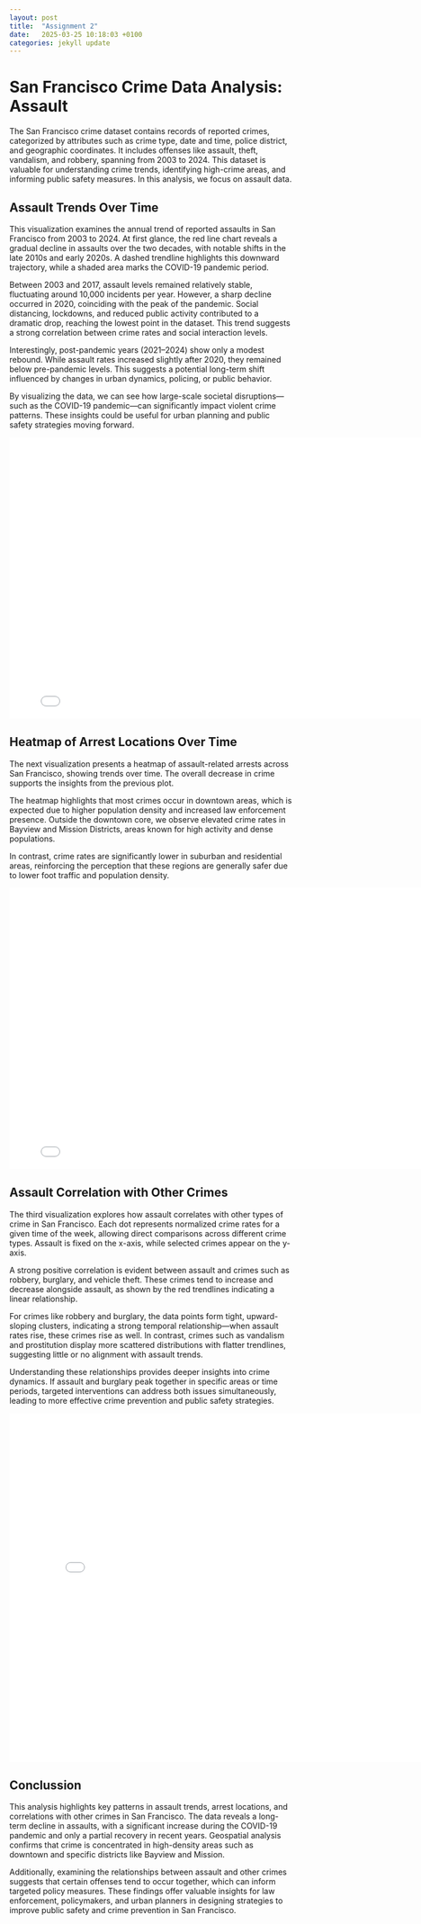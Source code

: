 ```yaml
---
layout: post
title:  "Assignment 2"
date:   2025-03-25 10:18:03 +0100
categories: jekyll update
---
```


# San Francisco Crime Data Analysis: Assault

The San Francisco crime dataset contains records of reported crimes, categorized by attributes such as crime type, date and time, police district, and geographic coordinates. It includes offenses like assault, theft, vandalism, and robbery, spanning from 2003 to 2024. This dataset is valuable for understanding crime trends, identifying high-crime areas, and informing public safety measures. In this analysis, we focus on assault data. 

## Assault Trends Over Time

This visualization examines the annual trend of reported assaults in San Francisco from 2003 to 2024. At first glance, the red line chart reveals a gradual decline in assaults over the two decades, with notable shifts in the late 2010s and early 2020s. A dashed trendline highlights this downward trajectory, while a shaded area marks the COVID-19 pandemic period.

Between 2003 and 2017, assault levels remained relatively stable, fluctuating around 10,000 incidents per year. However, a sharp decline occurred in 2020, coinciding with the peak of the pandemic. Social distancing, lockdowns, and reduced public activity contributed to a dramatic drop, reaching the lowest point in the dataset. This trend suggests a strong correlation between crime rates and social interaction levels.

Interestingly, post-pandemic years (2021–2024) show only a modest rebound. While assault rates increased slightly after 2020, they remained below pre-pandemic levels. This suggests a potential long-term shift influenced by changes in urban dynamics, policing, or public behavior.

By visualizing the data, we can see how large-scale societal disruptions—such as the COVID-19 pandemic—can significantly impact violent crime patterns. These insights could be useful for urban planning and public safety strategies moving forward.

<div style="width: 800px; margin: 0 auto;">
    <iframe src="/assets/interactive_assaults.html" width="100%" height="500px" frameborder="0"></iframe>
</div>  

## Heatmap of Arrest Locations Over Time  

The next visualization presents a heatmap of assault-related arrests across San Francisco, showing trends over time. The overall decrease in crime supports the insights from the previous plot.

The heatmap highlights that most crimes occur in downtown areas, which is expected due to higher population density and increased law enforcement presence. Outside the downtown core, we observe elevated crime rates in Bayview and Mission Districts, areas known for high activity and dense populations.

In contrast, crime rates are significantly lower in suburban and residential areas, reinforcing the perception that these regions are generally safer due to lower foot traffic and population density.

<div style="width: 800px; margin: 0 auto;">
    <iframe src="/assets/plot2.html" width="100%" height="500px" frameborder="0"></iframe>
</div>  

## Assault Correlation with Other Crimes

The third visualization explores how assault correlates with other types of crime in San Francisco. Each dot represents normalized crime rates for a given time of the week, allowing direct comparisons across different crime types. Assault is fixed on the x-axis, while selected crimes appear on the y-axis.

A strong positive correlation is evident between assault and crimes such as robbery, burglary, and vehicle theft. These crimes tend to increase and decrease alongside assault, as shown by the red trendlines indicating a linear relationship.

For crimes like robbery and burglary, the data points form tight, upward-sloping clusters, indicating a strong temporal relationship—when assault rates rise, these crimes rise as well. In contrast, crimes such as vandalism and prostitution display more scattered distributions with flatter trendlines, suggesting little or no alignment with assault trends.

Understanding these relationships provides deeper insights into crime dynamics. If assault and burglary peak together in specific areas or time periods, targeted interventions can address both issues simultaneously, leading to more effective crime prevention and public safety strategies.

<div style="width: 800px; margin: 0 auto;">
    <iframe src="/assets/normalized_assault_vs_others_with_muted.html" width="100%" height="620px" frameborder="0"></iframe>
</div>

## Conclussion

This analysis highlights key patterns in assault trends, arrest locations, and correlations with other crimes in San Francisco. The data reveals a long-term decline in assaults, with a significant increase during the COVID-19 pandemic and only a partial recovery in recent years. Geospatial analysis confirms that crime is concentrated in high-density areas such as downtown and specific districts like Bayview and Mission.

Additionally, examining the relationships between assault and other crimes suggests that certain offenses tend to occur together, which can inform targeted policy measures. These findings offer valuable insights for law enforcement, policymakers, and urban planners in designing strategies to improve public safety and crime prevention in San Francisco.



